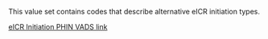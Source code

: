 This value set contains codes that describe alternative eICR initiation types.  

[eICR Initiation PHIN VADS link](http://phinvads.cdc.gov/vads/ViewValueSet.action?oid=2.16.840.1.113883.10.20.15)

